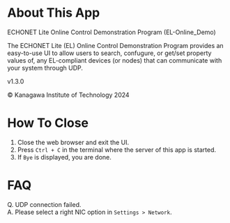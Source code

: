 # About This App

ECHONET Lite Online Control Demonstration Program (EL-Online_Demo)

The ECHONET Lite (EL) Online Control Demonstration Program provides an easy-to-use UI to allow users to search, confugure, or get/set property values of, any EL-compliant devices (or nodes) that can communicate with your system through UDP.

v1.3.0

© Kanagawa Institute of Technology 2024


# How To Close

1. Close the web browser and exit the UI.
1. Press `Ctrl + C` in the terminal where the server of this app is started.
1. If `Bye` is displayed, you are done.


# FAQ

Q. UDP connection failed.\
A. Please select a right NIC option in `Settings > Network`.
